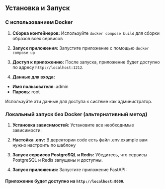 ## Установка и Запуск

### С использованием Docker

1. **Сборка контейнеров:**
   Используйте `docker compose build` для сборки образов всех сервисов

2. **Запуск приложения:**
Запустите приложение с помощью `docker compose up`

3. **Доступ к приложению:**
После запуска, приложение будет доступно по адресу `http://localhost:1212`.

4. **Данные для входа:**
- **Имя пользователя**: admin
- **Пароль**: root

Используйте эти данные для доступа к системе как администратор.

### Локальный запуск без Docker (альтернативный метод)

1. **Установка зависимостей:**
Установите все необходимые зависимости:

2. **Настойка .env:**
В деректории code есть файл .env.example вам нужно настроить по шаблону

2. **Запуск сервисов PostgreSQL и Redis:**
Убедитесь, что сервисы PostgreSQL и Redis запущены и доступны.

3. **Запуск приложения:**
Запустите приложение FastAPI:

#### Приложение будет доступно на `http://localhost:8000`.
